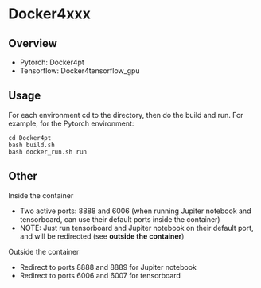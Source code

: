 # Docker4xxx

## Overview
- Pytorch: Docker4pt
- Tensorflow: Docker4tensorflow_gpu

## Usage
For each environment cd to the directory, then do the build and run. For example, for the Pytorch environment:
```
cd Docker4pt
bash build.sh
bash docker_run.sh run
```

## Other
Inside the container
- Two active ports: 8888 and 6006 (when running Jupiter notebook and tensorboard, can use their default ports inside the container)
- NOTE: Just run tensorboard and Jupiter notebook on their default port, and will be redirected (see **outside the container**)

Outside the container
- Redirect to ports 8888 and 8889 for Jupiter notebook
- Redirect to ports 6006 and 6007 for tensorboard
